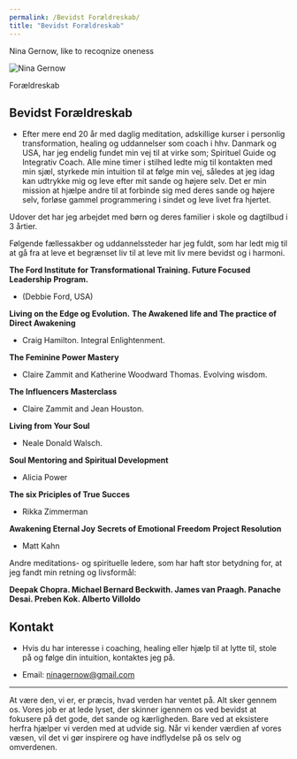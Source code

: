 ```yaml
---
permalink: /Bevidst Forældreskab/
title: "Bevidst Forældreskab"
---
```


Nina Gernow, like to recoqnize oneness

![Nina Gernow](/assets/images/nina-gernow-photo-small01.jpg) 

Forældreskab

## Bevidst Forældreskab

- Efter mere end 20 år med daglig meditation, adskillige kurser i personlig transformation, healing og uddannelser som coach i hhv. Danmark og USA, har jeg endelig fundet min vej til at virke som; Spirituel Guide og Integrativ Coach. Alle mine timer i stilhed ledte mig til kontakten med min sjæl, styrkede min intuition til at følge min vej, således at jeg idag kan udtrykke mig og leve efter mit sande og højere selv. Det er min mission at hjælpe andre til at forbinde sig med deres sande og højere selv, forløse gammel programmering i sindet og leve livet fra hjertet.

Udover det har jeg arbejdet med børn og deres familier i skole og dagtilbud i 3 årtier.

Følgende fællessakber og uddannelssteder har jeg fuldt, som har ledt mig til at gå fra at leve et begrænset liv til at leve mit liv mere bevidst og i harmoni.

**The Ford Institute for Transformational Training. Future Focused Leadership Program.**

 - (Debbie Ford, USA)

**Living on the Edge og Evolution.** **The Awakened life and The practice of Direct Awakening**

 -  Craig Hamilton. Integral Enlightenment.

**The Feminine Power Mastery**

 -  Claire Zammit and Katherine Woodward Thomas. Evolving wisdom.
 
 **The Influencers Masterclass**
 
  -  Claire Zammit and Jean Houston.

**Living from Your Soul**

 -  Neale Donald Walsch.

**Soul Mentoring and Spiritual Development**

 -  Alicia Power

**The six Priciples of True Succes**

 -  Rikka Zimmerman


**Awakening Eternal Joy**
**Secrets of Emotional Freedom**
**Project Resolution**

 - Matt Kahn
 
 Andre meditations- og spirituelle ledere, som har haft stor betydning for, at jeg fandt min retning og livsformål:
 
 **Deepak Chopra. Michael Bernard Beckwith. James van Praagh. Panache Desai. Preben Kok. Alberto Villoldo**

## Kontakt

 - Hvis du har interesse i coaching, healing eller hjælp til at lytte til, stole på og følge din intuition, kontaktes jeg på.
* Email: ninagernow@gmail.com


---

At være den, vi er, er præcis, hvad verden har ventet på. Alt sker gennem os. Vores job er at lede lyset, der skinner igennem os ved bevidst at fokusere på det gode, det sande og kærligheden. Bare ved at eksistere herfra hjælper vi verden med at udvide sig. Når vi kender værdien af vores væsen, vil det vi gør inspirere og have indflydelse på os selv og omverdenen. 



